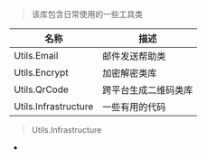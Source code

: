> 该库包含日常使用的一些工具类

| 名称                 | 描述                 |
| -------------------- | -------------------- |
| Utils.Email          | 邮件发送帮助类       |
| Utils.Encrypt        | 加密解密类库         |
| Utils.QrCode         | 跨平台生成二维码类库 |
| Utils.Infrastructure | 一些有用的代码       |





> Utils.Infrastructure

* 